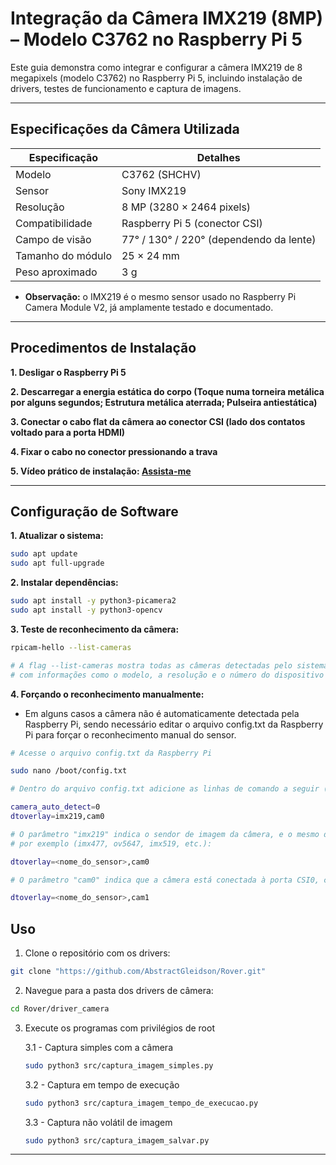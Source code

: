 # Integração da Câmera IMX219 (8MP) – Modelo C3762 no Raspberry Pi 5

Este guia demonstra como integrar e configurar a câmera IMX219 de 8 megapixels (modelo C3762) no Raspberry Pi 5, incluindo instalação de drivers, testes de funcionamento e captura de imagens.

---

## Especificações da Câmera Utilizada

| Especificação     | Detalhes                                |
| ------------------|-----------------------------------------|
| Modelo            | C3762 (SHCHV)                           |
| Sensor            | Sony IMX219                             |
| Resolução         | 8 MP (3280 × 2464 pixels)               | 
| Compatibilidade   | Raspberry Pi 5 (conector CSI)           |
| Campo de visão    | 77° / 130° / 220° (dependendo da lente) |
| Tamanho do módulo | 25 × 24 mm                              |
| Peso aproximado   | 3 g                                     |
  


- **Observação:** o IMX219 é o mesmo sensor usado no Raspberry Pi Camera Module V2, já amplamente testado e documentado.

***

## Procedimentos de Instalação

   **1. Desligar o Raspberry Pi 5**

   **2. Descarregar a energia estática do corpo (Toque numa torneira metálica por alguns segundos; Estrutura metálica aterrada; Pulseira antiestática)**

   **3. Conectar o cabo flat da câmera ao conector CSI (lado dos contatos voltado para a porta HDMI)**

   **4. Fixar o cabo no conector pressionando a trava**

   **5. Vídeo prático de instalação: [Assista-me](https://youtu.be/GImeVqHQzsE)**

***

## Configuração de Software

**1. Atualizar o sistema:**
````bash
sudo apt update 
sudo apt full-upgrade
````


 **2. Instalar dependências:**
````bash
sudo apt install -y python3-picamera2
sudo apt install -y python3-opencv 
````

**3. Teste de reconhecimento da câmera:**
````bash
rpicam-hello --list-cameras

# A flag --list-cameras mostra todas as câmeras detectadas pelo sistema,
# com informações como o modelo, a resolução e o número do dispositivo (cam0, cam1 etc).

````

**4. Forçando o reconhecimento manualmente:**

- Em alguns casos a câmera não é automaticamente detectada pela Raspberry Pi, sendo necessário editar o arquivo config.txt da Raspberry Pi para forçar o reconhecimento manual do sensor.

````bash
# Acesse o arquivo config.txt da Raspberry Pi

sudo nano /boot/config.txt

# Dentro do arquivo config.txt adicione as linhas de comando a seguir (de preferência no final do arquivo):

camera_auto_detect=0
dtoverlay=imx219,cam0

# O parâmetro "imx219" indica o sendor de imagem da câmera, e o mesmo deve ser modificado dependendo da câmera que estiver sendo utilizada
# por exemplo (imx477, ov5647, imx519, etc.):

dtoverlay=<nome_do_sensor>,cam0

# O parâmetro "cam0" indica que a câmera está conectada à porta CSI0, caso estivesse na porta CSI1, deve ser usado:

dtoverlay=<nome_do_sensor>,cam1
 ````

## Uso

1. Clone o repositório com os drivers:
````bash
git clone "https://github.com/AbstractGleidson/Rover.git"
````

2. Navegue para a pasta dos drivers de câmera:
````bash
cd Rover/driver_camera
````
3. Execute os programas com privilégios de root

    3.1 - Captura simples com a câmera
   ````bash
   sudo python3 src/captura_imagem_simples.py
   ````
   3.2 - Captura em tempo de execução
   ````bash
   sudo python3 src/captura_imagem_tempo_de_execucao.py
   ````
   3.3 - Captura não volátil de imagem
   ````bash
   sudo python3 src/captura_imagem_salvar.py
   ````
---
